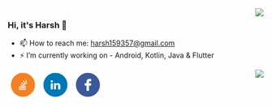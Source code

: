 <a href="#">
    <img align="right" src='https://github-readme-stats.vercel.app/api?username=harsh159357&show_icons=true&hide_border=true&icon_color=3F51B5&title_color=D4AC0D&hide=["contribs"]'>
</a>  

### Hi, it's Harsh 👋

- 📫 How to reach me: <harsh159357@gmail.com>
- ⚡ I’m currently working on - Android, Kotlin, Java & Flutter

<a href="https://github.com/InnoFang/InnoFang">
    <img align="right" src="https://visitor-badge.laobi.icu//badge?page_id=harsh159357.github.io">
</a>


<a href="http://bit.ly/stackharsh"><img src="https://github.com/aritraroy/social-icons/blob/master/stackoverflow-icon.png?raw=true" width="60"></a>
<a href="http://bit.ly/lnkdharsh"><img src="https://github.com/aritraroy/social-icons/blob/master/linkedin-icon.png?raw=true" width="60"></a>
<a href="http://bit.ly/harshfb"><img src="https://github.com/aritraroy/social-icons/blob/master/facebook-icon.png?raw=true" width="60"></a>

<!--
**harsh159357/harsh159357** is a ✨ _special_ ✨ repository because its `README.md` (this file) appears on your GitHub profile.

Here are some ideas to get you started:

- 🔭 I’m currently working on ...
- 🌱 I’m currently learning ...
- 👯 I’m looking to collaborate on ...
- 🤔 I’m looking for help with ...
- 💬 Ask me about ...
- 📫 How to reach me: ...
- 😄 Pronouns: ...
- ⚡ Fun fact: ...
-->
